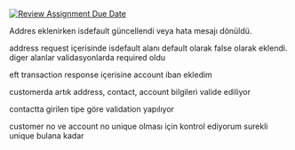 [![Review Assignment Due Date](https://classroom.github.com/assets/deadline-readme-button-24ddc0f5d75046c5622901739e7c5dd533143b0c8e959d652212380cedb1ea36.svg)](https://classroom.github.com/a/qoQg5l3x)


Addres eklenirken isdefault güncellendi veya hata mesajı dönüldü.

address request içerisinde isdefault alanı default olarak false olarak eklendi.
diger alanlar validasyonlarda required oldu

eft transaction response içerisine account iban ekledim

customerda artık address, contact, account bilgileri valide ediliyor

contactta girilen tipe göre validation yapılıyor

customer no ve account no unique olması için kontrol ediyorum surekli unique bulana kadar

